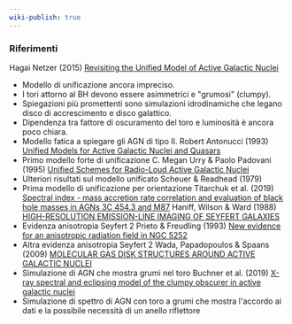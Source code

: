 ```yaml
---
wiki-publish: true
---
```

### Riferimenti
Hagai Netzer (2015) [Revisiting the Unified Model of Active Galactic Nuclei](https://www.annualreviews.org/doi/pdf/10.1146/annurev-astro-082214-122302)
- Modello di unificazione ancora impreciso.
- I tori attorno al BH devono essere asimmetrici e "grumosi" (clumpy).
- Spiegazioni più promettenti sono simulazioni idrodinamiche che legano disco di accrescimento e disco galattico.
- Dipendenza tra fattore di oscuramento del toro e luminosità è ancora poco chiara.
- Modello fatica a spiegare gli AGN di tipo II.
Robert Antonucci (1993) [Unified Models for Active Galactic Nuclei and Quasars](https://articles.adsabs.harvard.edu/pdf/1993ARA%26A..31..473A)
- Primo modello forte di unificazione
C. Megan Urry & Paolo Padovani (1995) [Unified Schemes for Radio-Loud Active Galactic Nuclei](https://arxiv.org/pdf/astro-ph/9506063.pdf)
- Ulteriori risultati sul modello unificato
Scheuer & Readhead (1979)
- Prima modello di unificazione per orientazione
Titarchuk et al. (2019) [Spectral index - mass accretion rate correlation and evaluation of black hole masses in AGNs 3C 454.3 and M87](https://www.researchgate.net/publication/337169253_Spectral_index_-_mass_accretion_rate_correlation_and_evaluation_of_black_hole_masses_in_AGNs_3C_4543_and_M87)
Haniff, Wilson & Ward (1988) [HIGH-RESOLUTION EMISSION-LINE IMAGING OF SEYFERT GALAXIES](https://articles.adsabs.harvard.edu/pdf/1988ApJ...334..104H)
- Evidenza anisotropia Seyfert 2
Prieto & Freudling (1993) [New evidence for an anisotropic radiation field in NGC 5252](https://articles.adsabs.harvard.edu/pdf/1993ApJ...418..668P)
- Altra evidenza anisotropia Seyfert 2
Wada, Papadopoulos & Spaans (2009) [MOLECULAR GAS DISK STRUCTURES AROUND ACTIVE GALACTIC NUCLEI](https://iopscience.iop.org/article/10.1088/0004-637X/702/1/63/pdf)
- Simulazione di AGN che mostra grumi nel toro
Buchner et al. (2019) [X-ray spectral and eclipsing model of the clumpy obscurer in active galactic nuclei](https://www.aanda.org/articles/aa/pdf/2019/09/aa34771-18.pdf)
- Simulazione di spettro di AGN con toro a grumi che mostra l'accordo ai dati e la possibile necessità di un anello riflettore